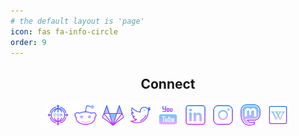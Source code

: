 ```yaml
---
# the default layout is 'page'
icon: fas fa-info-circle
order: 9
---
```


<div align="center">
  <h2 id="connect">Connect</h2>
  <p align="center">
    <a href="https://ronrecord.com"><img align="center" height="40"
      alt="domain"
      src="https://raw.githubusercontent.com/doctorfree/doctorfree/master/icons/domain.png"
    /></a>
    <a href="https://www.reddit.com/user/No-Blackberry-3160"><img align="center" height="40"
      alt="reddit"
      src="https://raw.githubusercontent.com/doctorfree/doctorfree/master/icons/reddit.png"
    /></a>
    <a href="https://gitlab.com/doctorfree"><img align="center" height="40"
      alt="gitlab"
      src="https://raw.githubusercontent.com/doctorfree/doctorfree/master/icons/gitlab.png"
    /></a>
    <a href="https://twitter.com/ronrecord"><img align="center" height="40"
      alt="twitter"
      src="https://raw.githubusercontent.com/doctorfree/doctorfree/master/icons/twitter.png"
    /></a>
    <a href="https://youtube.com/c/doctorfree"><img align="center" height="40"
      alt="youtube"
      src="https://raw.githubusercontent.com/doctorfree/doctorfree/master/icons/youtube.png"
    /></a>
    <a href="https://linkedin.com/in/ronrecord"><img align="center" height="40"
      alt="linkedin"
      src="https://raw.githubusercontent.com/doctorfree/doctorfree/master/icons/linkedin.png"
    /></a>
    <a href="https://instagram.com/doctorfree"><img align="center" height="40"
      alt="instagram"
      src="https://raw.githubusercontent.com/doctorfree/doctorfree/master/icons/instagram.png"
    /></a>
    <a href="https://noc.social/@doctorwhen"><img align="center" height="40"
      alt="mastodon"
      src="https://raw.githubusercontent.com/doctorfree/doctorfree/master/icons/mastodon.png"
    /></a>
    <a href="https://en.wikipedia.org/wiki/User:Doctorfree"><img align="center" height="40"
      alt="wikipedia"
      src="https://raw.githubusercontent.com/doctorfree/doctorfree/master/icons/wikipedia.png"
    /></a>
  </p>
</div>
